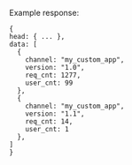 Example response:

    {
    head: { ... },
    data: [
      {
        channel: "my_custom_app",
        version: "1.0",
        req_cnt: 1277,
        user_cnt: 99
      },
      {
        channel: "my_custom_app",
        version: "1.1",
        req_cnt: 14,
        user_cnt: 1
      },
    ]
    }